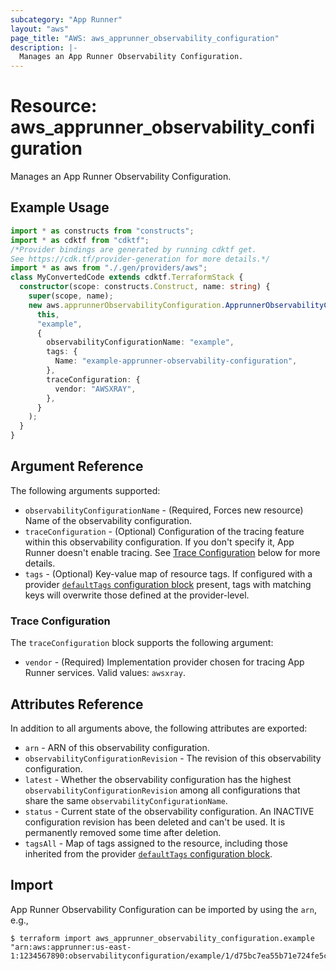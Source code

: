 ```yaml
---
subcategory: "App Runner"
layout: "aws"
page_title: "AWS: aws_apprunner_observability_configuration"
description: |-
  Manages an App Runner Observability Configuration.
---
```


# Resource: aws_apprunner_observability_configuration

Manages an App Runner Observability Configuration.

## Example Usage

```typescript
import * as constructs from "constructs";
import * as cdktf from "cdktf";
/*Provider bindings are generated by running cdktf get.
See https://cdk.tf/provider-generation for more details.*/
import * as aws from "./.gen/providers/aws";
class MyConvertedCode extends cdktf.TerraformStack {
  constructor(scope: constructs.Construct, name: string) {
    super(scope, name);
    new aws.apprunnerObservabilityConfiguration.ApprunnerObservabilityConfiguration(
      this,
      "example",
      {
        observabilityConfigurationName: "example",
        tags: {
          Name: "example-apprunner-observability-configuration",
        },
        traceConfiguration: {
          vendor: "AWSXRAY",
        },
      }
    );
  }
}

```

## Argument Reference

The following arguments supported:

* `observabilityConfigurationName` - (Required, Forces new resource) Name of the observability configuration.
* `traceConfiguration` - (Optional) Configuration of the tracing feature within this observability configuration. If you don't specify it, App Runner doesn't enable tracing. See [Trace Configuration](#trace-configuration) below for more details.
* `tags` - (Optional) Key-value map of resource tags. If configured with a provider [`defaultTags` configuration block](https://registry.terraform.io/providers/hashicorp/aws/latest/docs#default_tags-configuration-block) present, tags with matching keys will overwrite those defined at the provider-level.

### Trace Configuration

The `traceConfiguration` block supports the following argument:

* `vendor` - (Required) Implementation provider chosen for tracing App Runner services. Valid values: `awsxray`.

## Attributes Reference

In addition to all arguments above, the following attributes are exported:

* `arn` - ARN of this observability configuration.
* `observabilityConfigurationRevision` - The revision of this observability configuration.
* `latest` - Whether the observability configuration has the highest `observabilityConfigurationRevision` among all configurations that share the same `observabilityConfigurationName`.
* `status` - Current state of the observability configuration. An INACTIVE configuration revision has been deleted and can't be used. It is permanently removed some time after deletion.
* `tagsAll` - Map of tags assigned to the resource, including those inherited from the provider [`defaultTags` configuration block](https://registry.terraform.io/providers/hashicorp/aws/latest/docs#default_tags-configuration-block).

## Import

App Runner Observability Configuration can be imported by using the `arn`, e.g.,

```
$ terraform import aws_apprunner_observability_configuration.example "arn:aws:apprunner:us-east-1:1234567890:observabilityconfiguration/example/1/d75bc7ea55b71e724fe5c23452fe22a1
```

<!-- cache-key: cdktf-0.17.0-pre.15 input-576db2cbb85931cdf51dd4982ba84f3faba1f09b6193718698faace3837962da -->